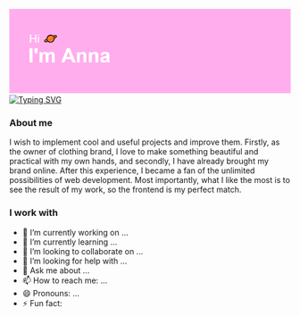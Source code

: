![Описание](/header.png)
[![Typing SVG](https://readme-typing-svg.herokuapp.com?color=%2336BCF7&lines=Junior+frontend+developer)](https://git.io/typing-svg)

### About me
I wish to implement cool and useful projects and improve them. 
Firstly, as the owner of clothing brand, I love to make something beautiful and practical with my own hands, and secondly, I have already brought my brand online.
After this experience, I became a fan of the unlimited possibilities of web development. 
Most importantly, what I like the most is to see the result of my work, so the frontend is my perfect match.

### I work with
- 🔭 I’m currently working on ...
- 🌱 I’m currently learning ...
- 👯 I’m looking to collaborate on ...
- 🤔 I’m looking for help with ...
- 💬 Ask me about ...
- 📫 How to reach me: ...
- 😄 Pronouns: ...
- ⚡ Fun fact:

<!--
**apant94/apant94** is a ✨ _special_ ✨ repository because its `README.md` (this file) appears on your GitHub profile.

Here are some ideas to get you started:

- 🔭 I’m currently working on ...
- 🌱 I’m currently learning ...
- 👯 I’m looking to collaborate on ...
- 🤔 I’m looking for help with ...
- 💬 Ask me about ...
- 📫 How to reach me: ...
- 😄 Pronouns: ...
- ⚡ Fun fact: ...
-->
